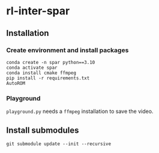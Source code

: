 # rl-inter-spar


## Installation

### Create environment and install packages
```
conda create -n spar python==3.10
conda activate spar
conda install cmake ffmpeg
pip install -r requirements.txt
AutoROM
```

### Playground
`playground.py` needs a `ffmpeg` installation to save the video.

## Install submodules
```
git submodule update --init --recursive
```